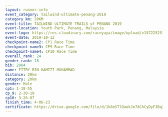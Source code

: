```yaml
---
layout: runner-info 
event_category: tailwind-ultimate-penang-2019 
category_km: 20KM 
event-title: TAILWIND ULTIMATE TRAILS of PENANG 2019 
event-location: Youth Park, Penang, Malaysia 
event-logo: https://res.cloudinary.com/raceyaya/image/upload/v1572252513/logo/utop-2019_h9tzys.jpg 
event-date: 2019-10-12 
checkpoint-name2: CP1 Race Time 
checkpoint-name3: CP9 Race Time 
checkpoint-name4: CP10 Race Time 
overall_rank: 24
gender_rank: 18
bib: 2084
name: FITRY BIN HAMIZI MUHAMMAD
distance: 20km
category: 20km
gender: Male
cp1: 1-18-55
cp_9: 2-30-19
cp10: 3-26-07
finish_time: 4-06-23
certificate: https://drive.google.com/file/d/1k8eSTlOaekJe78ChCyDyF3Bq3KZPWPLx/view?usp=sharing
---
```


